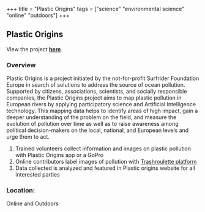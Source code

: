 +++
title = "Plastic Origins"
tags = ["science" "environmental science" "online" "outdoors"]
+++

## Plastic Origins

View the project [**here**](https://www.plasticorigins.eu/).

### Overview

Plastic Origins is a project initiated by the not-for-profit Surfrider Foundation Europe in search of solutions to address the source of ocean pollution. Supported by citizens, associations, scientists, and socially responsible companies, the Plastic Origins project aims to map plastic pollution in European rivers by applying participatory science and Artificial Intelligence technology. This mapping data helps to identify areas of high impact, gain a deeper understanding of the problem on the field, and measure the evolution of pollution over time as well as to raise awareness among political decision-makers on the local, national, and European levels and urge them to act.

1. Trained volunteers collect information and images on plastic pollution with Plastic Origins app or a GoPro
2. Online contributors label images of pollution with [Trashroulette platform](https://www.trashroulette.com/#/)
3. Data collected is analyzed and featured in Plastic origins website for all interested parties

### Location:
Online and Outdoors
